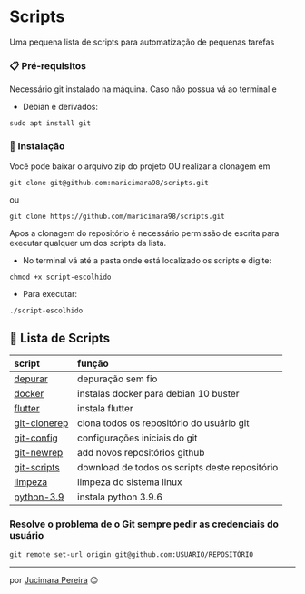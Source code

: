 # Scripts

Uma pequena lista de scripts para automatização de pequenas tarefas

### 📋 Pré-requisitos

Necessário git instalado na máquina. Caso não possua vá ao terminal e 

- Debian e derivados:
```
sudo apt install git
```

### :paperclip: Instalação

Você pode baixar o arquivo zip do projeto OU realizar a clonagem em
```
git clone git@github.com:maricimara98/scripts.git
```
ou
```
git clone https://github.com/maricimara98/scripts.git
```
Apos a clonagem do repositório é necessário permissão de escrita para executar qualquer um dos scripts da lista.

- No terminal vá até a pasta onde  está localizado os scripts e digite:
```
chmod +x script-escolhido
```

- Para executar:

```
./script-escolhido
```
  
## :paperclip: Lista de Scripts

script       |função     |
:---------  |:--------- |
[depurar](https://github.com/maricimara98/scripts/blob/main/depurar)  |depuração sem fio
[docker](https://github.com/maricimara98/scripts/blob/main/docker)  |instalas docker para debian 10 buster
[flutter](https://github.com/maricimara98/scripts/blob/main/flutter)  |instala flutter
[git-clonerep](https://github.com/maricimara98/scripts/blob/main/git-clonerep)  |clona todos os repositório do usuário git
[git-config](https://github.com/maricimara98/scripts/blob/main/git-config)  |configurações iniciais do git
[git-newrep](https://github.com/maricimara98/scripts/blob/main/git-newrep)  |add novos repositórios github
[git-scripts](https://github.com/maricimara98/scripts/blob/main/git-scripts.sh) |download de todos os scripts deste repositório
[limpeza](https://github.com/maricimara98/scripts/blob/main/limpeza)  |limpeza do sistema linux
[python-3.9](https://github.com/maricimara98/scripts/blob/main/python-3.9)  |instala python 3.9.6


### Resolve o problema de o Git sempre pedir as credenciais do usuário
```
git remote set-url origin git@github.com:USUARIO/REPOSITÓRIO
```












---
por [Jucimara Pereira](https://gist.github.com/maricimara98) 😊
